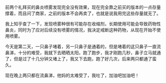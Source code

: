 前两个礼拜买的鼻炎喷雾发现完全没有效果，现在完全靠之前买的版本的一点存量撑着，而且问了商家，之前的版本不会再卖了，也就是说我用完这些存量就无了。

我上知乎查了一下，发现喷雾种很有可能存在收缩剂，长期使用可能会导致药物性鼻炎，同时为了应对后续没有喷雾的情况，我决定戒断这种药物，从现在开始不使用喷雾。

今天是第二天，一只鼻子堵着，另一只鼻子是通着的，但是堵着的这只鼻子一直流鼻涕，十分的难受，我就下去晒晒太阳，跑了跑步，我才刚跑几秒，鼻子立马就通了，但是过了十几分钟又堵上了，我又下去跑，跑了好几次，后来两只都通了蛮久。

现在晚上两只都在流鼻涕，他妈的太难受了，我吐了，加油吧加油吧！